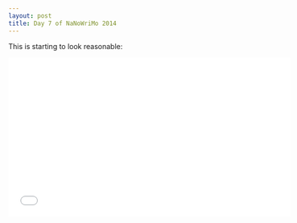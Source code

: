 ```yaml
---
layout: post
title: Day 7 of NaNoWriMo 2014 
---
```


This is starting to look reasonable:

<iframe width="560" height="315" src="//www.youtube.com/embed/5pqwRwLG7J8" frameborder="0" allowfullscreen></iframe>